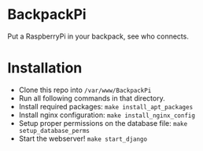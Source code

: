 # BackpackPi
Put a RaspberryPi in your backpack, see who connects.

# Installation

* Clone this repo into `/var/www/BackpackPi`
* Run all following commands in that directory.
* Install required packages: `make install_apt_packages`
* Install nginx configuration: `make install_nginx_config`
* Setup proper permissions on the database file: `make setup_database_perms`
* Start the webserver! `make start_django`

